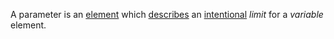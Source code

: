 A parameter is an [element](https://github.com/gcassel/Modular-Organization-Terminology/blob/master/terms/element.md) which [describes](https://github.com/gcassel/Modular-Organization-Terminology/blob/master/terms/description.md) an [intentional](https://github.com/gcassel/Modular-Organization-Terminology/blob/master/terms/intention.md) *limit* for a *variable* element.
